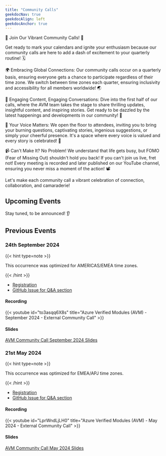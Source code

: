 ```yaml
---
title: "Community Calls"
geekdocNav: true
geekdocAlign: left
geekdocAnchor: true
---
```


🎉 Join Our Vibrant Community Calls! 🎉

Get ready to mark your calendars and ignite your enthusiasm because our community calls are here to add a dash of excitement to your quarterly routine! 🗓️

🌍 Embracing Global Connections: Our community calls occur on a quarterly basis, ensuring everyone gets a chance to participate regardless of their time zone. We switch between time zones each quarter, ensuring inclusivity and accessibility for all members worldwide! 🌏

📣 Engaging Content, Engaging Conversations: Dive into the first half of our calls, where the AVM team takes the stage to share thrilling updates, insightful content, and inspiring stories. Get ready to be dazzled by the latest happenings and developments in our community! 🌟

💬 Your Voice Matters: We open the floor to attendees, inviting you to bring your burning questions, captivating stories, ingenious suggestions, or simply your cheerful presence. It's a space where every voice is valued and every story is celebrated! 🎤

📹 Can't Make It? No Problem! We understand that life gets busy, but FOMO (Fear of Missing Out) shouldn't hold you back! If you can't join us live, fret not! Every meeting is recorded and later published on our YouTube channel, ensuring you never miss a moment of the action! 📽️

Let's make each community call a vibrant celebration of connection, collaboration, and camaraderie!

## Upcoming Events

Stay tuned, to be announced! 👂

<!-- ### 24th September 2024

{{< hint type=note >}}

This occurrence is optimized for AMERICAS/EMEA time zones.

{{< /hint >}}

- [Registration](https://msit.events.teams.microsoft.com/event/74fc1d31-fc02-411d-bb3c-a4969833d178@72f988bf-86f1-41af-91ab-2d7cd011db47)
- [GitHub Issue for Q&A section](https://github.com/Azure/Azure-Verified-Modules/issues/1387) -->

## Previous Events

### 24th September 2024

{{< hint type=note >}}

This occurrence was optimized for AMERICAS/EMEA time zones.

{{< /hint >}}

- [Registration](https://msit.events.teams.microsoft.com/event/74fc1d31-fc02-411d-bb3c-a4969833d178@72f988bf-86f1-41af-91ab-2d7cd011db47)
- [GitHub Issue for Q&A section](https://github.com/Azure/Azure-Verified-Modules/issues/1387)

#### Recording

{{< youtube id="to3asqq6X8s" title="Azure Verified Modules (AVM) - September 2024 - External Community Call" >}}

#### Slides

[AVM Community Call September 2024 Slides](/Azure-Verified-Modules/assets/community/sept24/avm-community-call-sept24.pdf)

### 21st May 2024

{{< hint type=note >}}

This occurrence was optimized for EMEA/APJ time zones.

{{< /hint >}}

- [Registration](https://msit.events.teams.microsoft.com/event/0934dbca-3fc0-4a0e-a13f-c4c9dc68889b@72f988bf-86f1-41af-91ab-2d7cd011db47)
- [GitHub Issue for Q&A section](https://github.com/Azure/Azure-Verified-Modules/issues/859)

#### Recording

{{< youtube id="LprWndLjLH0" title="Azure Verified Modules (AVM) - May 2024 - External Community Call" >}}

#### Slides

[AVM Community Call May 2024 Slides](/Azure-Verified-Modules/assets/community/may24/avm-community-call-may24.pdf)
